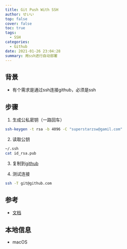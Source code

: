 ```yaml
---
title: Git Push With SSH
author: せいい
top: false
cover: false
toc: true
tags:
  - SSH
categories:
  - Github
date: 2021-01-26 23:04:28
summary: 用ssh进行自动部署
---
```


## 背景
* 有个需求是通过ssh连接github，必须是ssh

## 步骤

1. 生成公私密钥（一路回车）
```bash
ssh-keygen -t rsa -b 4096 -C "superstarzsw@gamil.com"

```
2. 读取公钥
```bash
~/.ssh
cat id_rsa.pub
```
3. 复制到[github](https://github.com/settings/keys)

4. 测试连接
```bash
ssh -T git@github.com
```


## 参考
* [文档](https://docs.github.com/en/github/authenticating-to-github/generating-a-new-ssh-key-and-adding-it-to-the-ssh-agent)

## 本地信息
* macOS
